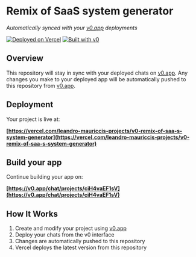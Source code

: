 # Remix of SaaS system generator

*Automatically synced with your [v0.app](https://v0.app) deployments*

[![Deployed on Vercel](https://img.shields.io/badge/Deployed%20on-Vercel-black?style=for-the-badge&logo=vercel)](https://vercel.com/leandro-mauriccis-projects/v0-remix-of-saa-s-system-generator)
[![Built with v0](https://img.shields.io/badge/Built%20with-v0.app-black?style=for-the-badge)](https://v0.app/chat/projects/ciH4vaEF1sV)

## Overview

This repository will stay in sync with your deployed chats on [v0.app](https://v0.app).
Any changes you make to your deployed app will be automatically pushed to this repository from [v0.app](https://v0.app).

## Deployment

Your project is live at:

**[https://vercel.com/leandro-mauriccis-projects/v0-remix-of-saa-s-system-generator](https://vercel.com/leandro-mauriccis-projects/v0-remix-of-saa-s-system-generator)**

## Build your app

Continue building your app on:

**[https://v0.app/chat/projects/ciH4vaEF1sV](https://v0.app/chat/projects/ciH4vaEF1sV)**

## How It Works

1. Create and modify your project using [v0.app](https://v0.app)
2. Deploy your chats from the v0 interface
3. Changes are automatically pushed to this repository
4. Vercel deploys the latest version from this repository